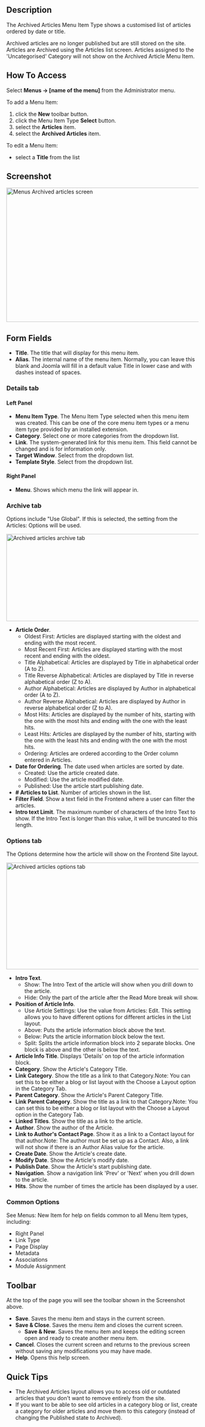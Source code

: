 <!-- Filename: Help4.x:Menu_Item:_Article_Archived / Display title: Menu Item: Article Archived -->

## Description

The Archived Articles Menu Item Type shows a customised list of articles
ordered by date or title.

Archived articles are no longer published but are still stored on the
site. Articles are Archived using the Articles list screen.
Articles assigned to the 'Uncategorised' Category will not show on the
Archived Article Menu Item.

## How To Access

Select **Menus → \[name of the menu\]** from the Administrator menu.

To add a Menu Item:

1.  click the **New** toolbar button.
2.  click the Menu Item Type **Select** button.
3.  select the **Articles** item.
4.  select the **Archived Articles** item.

To edit a Menu Item:

- select a **Title** from the list

## Screenshot

<img
src="https://docs.joomla.org/images/thumb/e/e3/Help-4x-Menus-Item-Articles-Article-Archived-screen-en.png/800px-Help-4x-Menus-Item-Articles-Article-Archived-screen-en.png"
decoding="async"
srcset="https://docs.joomla.org/images/thumb/e/e3/Help-4x-Menus-Item-Articles-Article-Archived-screen-en.png/1200px-Help-4x-Menus-Item-Articles-Article-Archived-screen-en.png 1.5x, https://docs.joomla.org/images/thumb/e/e3/Help-4x-Menus-Item-Articles-Article-Archived-screen-en.png/1600px-Help-4x-Menus-Item-Articles-Article-Archived-screen-en.png 2x"
data-file-width="2880" data-file-height="1265" width="800" height="351"
alt="Menus Archived articles screen" />

## Form Fields

- **Title**. The title that will display for this menu item.
- **Alias**. The internal name of the menu item. Normally, you can leave
  this blank and Joomla will fill in a default value Title in lower case
  and with dashes instead of spaces.

### Details tab

#### Left Panel

- **Menu Item Type**. The Menu Item Type selected when this menu item
  was created. This can be one of the core menu item types or a menu
  item type provided by an installed extension.
- **Category**. Select one or more categories from the dropdown list.
- **Link**. The system-generated link for this menu item. This field
  cannot be changed and is for information only.
- **Target Window**. Select from the dropdown list.
- **Template Style**. Select from the dropdown list.

#### Right Panel

- **Menu**. Shows which menu the link will appear in.

### Archive tab

Options include "Use Global". If this is selected, the setting from the
Articles: Options will be used.

<img
src="https://docs.joomla.org/images/thumb/b/ba/Help-4x-Menus-Item-Articles-Article-Archived-archive-subscreen-en.png/600px-Help-4x-Menus-Item-Articles-Article-Archived-archive-subscreen-en.png"
decoding="async"
srcset="https://docs.joomla.org/images/thumb/b/ba/Help-4x-Menus-Item-Articles-Article-Archived-archive-subscreen-en.png/900px-Help-4x-Menus-Item-Articles-Article-Archived-archive-subscreen-en.png 1.5x, https://docs.joomla.org/images/thumb/b/ba/Help-4x-Menus-Item-Articles-Article-Archived-archive-subscreen-en.png/1200px-Help-4x-Menus-Item-Articles-Article-Archived-archive-subscreen-en.png 2x"
data-file-width="2880" data-file-height="1092" width="600" height="228"
alt="Archived articles archive tab" />

- **Article Order**.
  - Oldest First: Articles are displayed starting with the oldest and
    ending with the most recent.
  - Most Recent First: Articles are displayed starting with the most
    recent and ending with the oldest.
  - Title Alphabetical: Articles are displayed by Title in alphabetical
    order (A to Z).
  - Title Reverse Alphabetical: Articles are displayed by Title in
    reverse alphabetical order (Z to A).
  - Author Alphabetical: Articles are displayed by Author in
    alphabetical order (A to Z).
  - Author Reverse Alphabetical: Articles are displayed by Author in
    reverse alphabetical order (Z to A).
  - Most Hits: Articles are displayed by the number of hits, starting
    with the one with the most hits and ending with the one with the
    least hits.
  - Least Hits: Articles are displayed by the number of hits, starting
    with the one with the least hits and ending with the one with the
    most hits.
  - Ordering: Articles are ordered according to the Order column entered
    in
    Articles.
- **Date for Ordering**. The date used when articles are sorted by date.
  - Created: Use the article created date.
  - Modified: Use the article modified date.
  - Published: Use the article start publishing date.
- **\# Articles to List**. Number of articles shown in the list.
- **Filter Field**. Show a text field in the Frontend where a user can
  filter the articles.
- **Intro text Limit**. The maximum number of characters of the Intro
  Text to show. If the Intro Text is longer than this value, it will be
  truncated to this length.

### Options tab

The Options determine how the article will show on the Frontend Site
layout.

<img
src="https://docs.joomla.org/images/thumb/a/a4/Help-4x-Menus-Item-Articles-Article-Archived-options-subscreen-en.png/600px-Help-4x-Menus-Item-Articles-Article-Archived-options-subscreen-en.png"
decoding="async"
srcset="https://docs.joomla.org/images/thumb/a/a4/Help-4x-Menus-Item-Articles-Article-Archived-options-subscreen-en.png/900px-Help-4x-Menus-Item-Articles-Article-Archived-options-subscreen-en.png 1.5x, https://docs.joomla.org/images/thumb/a/a4/Help-4x-Menus-Item-Articles-Article-Archived-options-subscreen-en.png/1200px-Help-4x-Menus-Item-Articles-Article-Archived-options-subscreen-en.png 2x"
data-file-width="2880" data-file-height="1340" width="600" height="279"
alt="Archived articles options tab" />

- **Intro Text**.
  - Show: The Intro Text of the article will show when you drill down to
    the article.
  - Hide: Only the part of the article after the Read More break will
    show.
- **Position of Article Info**.
  - Use Article Settings: Use the value from Articles: Edit. This
    setting allows you to have different options for different articles
    in the List layout.
  - Above: Puts the article information block above the text.
  - Below: Puts the article information block below the text.
  - Split: Splits the article information block into 2 separate blocks.
    One block is above and the other is below the text.
- **Article Info Title**. Displays 'Details' on top of the article
  information block.
- **Category**. Show the Article's Category Title.
- **Link Category**. Show the title as a link to that Category.Note: You
  can set this to be either a blog or list layout with the Choose a Layout
  option in the Category Tab.
- **Parent Category**. Show the Article's Parent Category Title.
- **Link Parent Category**. Show the title as a link to that
  Category.Note: You can set this to be either a blog or list layout
  with the Choose a Layout
  option in the Category Tab.
- **Linked Titles**. Show the title as a link to the article.
- **Author**. Show the author of the Article.
- **Link to Author's Contact Page**. Show it as a link to a Contact
  layout for that author.Note: The author must be set up as a
  Contact.
  Also, a link will not show if there is an Author Alias
  value for the article.
- **Create Date**. Show the Article's create date.
- **Modify Date**. Show the Article's modify date.
- **Publish Date**. Show the Article's start publishing date.
- **Navigation**. Show a navigation link 'Prev' or 'Next' when you drill
  down to the article.
- **Hits**. Show the number of times the article has been displayed by a
  user.

### Common Options

See Menus: New Item for help on fields common to all Menu Item types, including:

- Right Panel
- Link Type
- Page Display
- Metadata
- Associations
- Module Assignment

## Toolbar

At the top of the page you will see the toolbar shown in the
Screenshot above.

- **Save**. Saves the menu item and stays in the current screen.
- **Save & Close**. Saves the menu item and closes the current screen.
  - **Save & New**. Saves the menu item and keeps the editing screen
    open and ready to create another menu item.
- **Cancel**. Closes the current screen and returns to the previous
  screen without saving any modifications you may have made.
- **Help**. Opens this help screen.

## Quick Tips

- The Archived Articles layout allows you to access old or outdated
  articles that you don't want to remove entirely from the site.
- If you want to be able to see old articles in a category blog or list,
  create a category for older articles and move them to this category
  (instead of changing the Published state to Archived).
